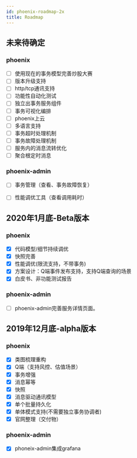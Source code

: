 ```yaml
---
id: phoenix-roadmap-2x
title: Roadmap
---
```


## 未来待确定

### phoenix
* [ ] 使用现在的事务模型完善炒股大赛
* [ ] 版本升级支持
* [ ] http/tcp通讯支持
* [ ] 功能性自动化测试
* [ ] 独立出事务服务组件
* [ ] 事务可视化编排
* [ ] phoenix上云
* [ ] 多语言支持
* [ ] 事务超时处理机制
* [ ] 事务故障处理机制
* [ ] 服务内的消息流转优化
* [ ] 聚合根定时消息

### phoenix-admin
* [ ] 事务管理（查看、事务故障恢复）
* [ ] 性能调优工具（查看调用耗时）


## 2020年1月底-Beta版本
### phoenix
* [x] 代码模型/细节持续调优 
* [x] 快照完善
* [x] 性能调优(限流支持，不带事务)
* [x] 方案设计：Q端事件发布支持，支持Q端查询的场景
* [x] 白皮书、非功能测试报告

### phoenix-admin
* [ ] phoenix-admin完善服务详情页面。



## 2019年12月底-alpha版本
### phoenix
* [x] 类图梳理重构
* [x] Q端（支持风控、估值场景）
* [x] 事务增强
* [x] 消息幂等
* [x] 快照
* [x] 消息驱动通讯模型
* [x] 单个批量持久化
* [x] 单体模式支持(不需要独立事务协调者)
* [x] 官网整理（交付物）

### phoenix-admin
* [x] phoneix-admin集成grafana




